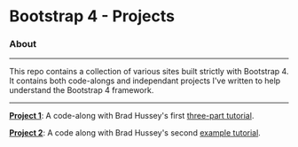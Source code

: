# Bootstrap 4 - Projects

### About
------
This repo contains a collection of various sites built strictly with Bootstrap 4. It contains both code-alongs and independant projects I've written to help understand the Bootstrap 4 framework.

------
**[Project 1](https://github.com/mdawsondev/bootstrap-4/tree/master/project-1)**: A code-along with Brad Hussey's first [three-part tutorial](https://youtu.be/a4tbhwMGSPQ).

**[Project 2](https://github.com/mdawsondev/bootstrap-4/tree/master/project-1)**: A code along with Brad Hussey's second [example tutorial](https://youtu.be/tLANGA8f6qI).

